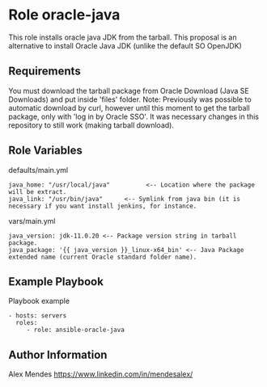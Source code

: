 Role oracle-java
=========

This role installs oracle java JDK from the tarball.
This proposal is an alternative to install Oracle Java JDK (unlike the default SO OpenJDK)

Requirements
------------

You must download the tarball package from Oracle Download (Java SE Downloads) and put inside 'files' folder.
Note: Previously was possible to automatic download by curl, however until this moment to get the tarball package, only with 'log in by Oracle SSO'.
It was necessary changes in this repository to still work (making tarball download).

Role Variables
--------------

defaults/main.yml

    java_home: "/usr/local/java"          <-- Location where the package will be extract.
    java_link: "/usr/bin/java"      <-- Symlink from java bin (it is necessary if you want install jenkins, for instance.

vars/main.yml

    java_version: jdk-11.0.20 <-- Package version string in tarball package.
    java_package: '{{ java_version }}_linux-x64_bin' <-- Java Package extended name (current Oracle standard folder name).

Example Playbook
----------------

Playbook example

    - hosts: servers
      roles:
         - role: ansible-oracle-java


Author Information
------------------

Alex Mendes
https://www.linkedin.com/in/mendesalex/
